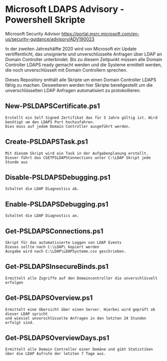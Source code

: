 # Microsoft LDAPS Advisory - Powershell Skripte

Microsoft Security Advisor
https://portal.msrc.microsoft.com/en-us/security-guidance/advisory/ADV190023

In der zweiten Jahreshälfte 2020 wird von Microsoft ein Update veröffentlicht, das unsignierte und unverschlüsselte Anfragen 
über LDAP an Domain Controller unterbindet. Bis zu diesem Zeitpunkt müssen alle Domain Controller LDAPS ready gemacht werden
und die Systeme ermittelt werden, die noch unverschlüsselt mit Domain Controllern sprechen.

Dieses Repository enthält alle Skripte um einen Domain Controller LDAPS fähig zu machen.
Desweiteren werden hier Skripte bereitgestellt um die unverschlüsselten LDAP Anfragen automatisiert zu protokollieren.

## New-PSLDAPSCertificate.ps1
    Erstellt ein Self Signed Zertifikat das für 5 Jahre gültig ist. Wird benötigt um den LDAPS Port hochzufahren.
    Dies muss auf jedem Domain Controller ausgeführt werden.

## Create-PSLDAPSTask.ps1
    Mit diesem Skript wird ein Task in der Aufgabenplanung erstellt.
    Dieser führt das CGETPSLDAPSConnections unter C:\LDAP Skript jede Stunde aus

## Disable-PSLDAPSDebugging.ps1
    Schaltet die LDAP Diagnostics ab. 

## Enable-PSLDAPSDebugging.ps1
    Schaltet die LDAP Diagnostics an.

## Get-PSLDAPSConnections.ps1
    Skript für das automatisierte Loggen von LDAP Events
    Dieses sollte nach C:\LDAP\ kopiert werden
    Ausgabe wird nach C:\LDAP\LDAPSysteme.csv geschrieben.

## Get-PSLDAPSInsecureBinds.ps1
    Ermittelt alle Zugriffe auf den Domaincontroller die unverschlüsselt erfolgen

## Get-PSLDAPSOverview.ps1
    Ermittelt eine Übersicht über einen Server. Hierbei wird geprüft ob dieser LDAP spricht 
    und wieviel unverschlüsselte Anfragen in den letzten 24 Stunden erfolgt sind.

## Get-PSLDAPSOverviewDays.ps1
    Ermittelt alle Domain Controller einer Domäne und gibt Statistiken über die LDAP Aufrufe der letzten 7 Tage aus.
    